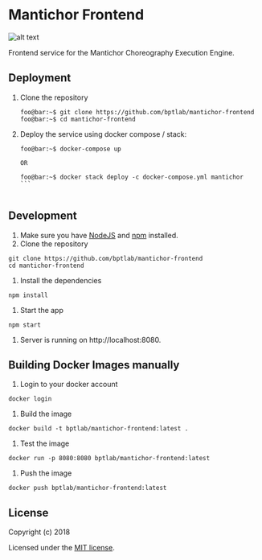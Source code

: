 # Mantichor Frontend
![alt text](https://img.shields.io/travis/com/bptlab/mantichor-frontend.svg "Travis Build")

Frontend service for the Mantichor Choreography Execution Engine.

## Deployment

1. Clone the repository
    ```console
    foo@bar:~$ git clone https://github.com/bptlab/mantichor-frontend
    foo@bar:~$ cd mantichor-frontend
    ```

1. Deploy the service using docker compose / stack:
    ``````console
    foo@bar:~$ docker-compose up

    OR

    foo@bar:~$ docker stack deploy -c docker-compose.yml mantichor
    ```


## Development

1. Make sure you have [NodeJS](https://nodejs.org/) and [npm](https://www.npmjs.com/) installed.
1. Clone the repository
  ```
  git clone https://github.com/bptlab/mantichor-frontend
  cd mantichor-frontend
  ```
1. Install the dependencies
  ```
  npm install
  ```
1. Start the app
  ```
  npm start
  ```
1. Server is running on http://localhost:8080.

## Building Docker Images manually

1. Login to your docker account
  ```
  docker login
  ```
1. Build the image
  ```
  docker build -t bptlab/mantichor-frontend:latest .
  ```
1. Test the image
  ```
  docker run -p 8080:8080 bptlab/mantichor-frontend:latest
  ```
1. Push the image
  ```
  docker push bptlab/mantichor-frontend:latest
  ```

## License

Copyright (c) 2018

Licensed under the [MIT license](LICENSE).

